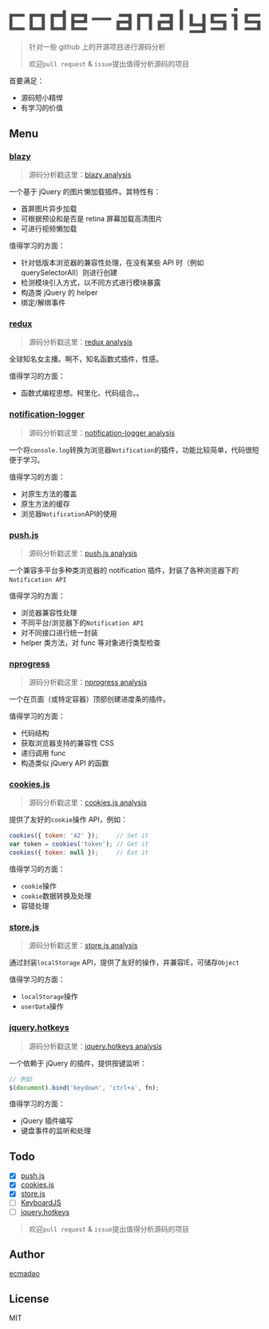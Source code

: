 ![code-analysis](./code-analysis.png)

> 针对一些 github 上的开源项目进行源码分析
>
> 欢迎`pull request` & `issue`提出值得分析源码的项目

首要满足：

- 源码短小精悍
- 有学习的价值

## Menu

### [blazy](https://github.com/dinbror/blazy)

> 源码分析戳这里：[blazy analysis](./analysis/blazy.js)

一个基于 jQuery 的图片懒加载插件。其特性有：

- 首屏图片异步加载
- 可根据预设和是否是 retina 屏幕加载高清图片
- 可进行视频懒加载

值得学习的方面：

- 针对低版本浏览器的兼容性处理，在没有某些 API 时（例如 querySelectorAll）则进行创建
- 检测模块引入方式，以不同方式进行模块暴露
- 构造类 jQuery 的 helper
- 绑定/解绑事件

### [redux](https://github.com/reactjs/redux)

> 源码分析戳这里：[redux analysis](https://github.com/ecmadao/Coding-Guide/blob/master/Notes/React/Redux/Redux%E5%85%A5%E5%9D%91%E8%BF%9B%E9%98%B6-%E6%BA%90%E7%A0%81%E8%A7%A3%E6%9E%90.md)

全球知名女主播。啊不，知名函数式插件，性感。

值得学习的方面：

- 函数式编程思想。柯里化、代码组合。。

### [notification-logger](https://github.com/hkirat/notification-logger)

> 源码分析戳这里：[notification-logger analysis](./analysis/notification/notification-logger.js)

一个将`console.log`转换为浏览器`Notification`的插件，功能比较简单，代码很短便于学习。

值得学习的方面：

- 对原生方法的覆盖
- 原生方法的缓存
- 浏览器`Notification`API的使用

### [push.js](https://github.com/Nickersoft/push.js)

> 源码分析戳这里：[push.js analysis](./analysis/notification/push.js)

一个兼容多平台多种类浏览器的 notification 插件，封装了各种浏览器下的`Notification API`

值得学习的方面：

- 浏览器兼容性处理
- 不同平台/浏览器下的`Notification API`
- 对不同接口进行统一封装
- helper 类方法，对 func 等对象进行类型检查

### [nprogress](https://github.com/rstacruz/nprogress)

> 源码分析戳这里：[nprogress analysis](./analysis/nprogress.js)

一个在页面（或特定容器）顶部创建进度条的插件。

值得学习的方面：

- 代码结构
- 获取浏览器支持的兼容性 CSS
- 递归调用 func
- 构造类似 jQuery API 的函数

### [cookies.js](https://github.com/franciscop/cookies.js)

> 源码分析戳这里：[cookies.js analysis](./analysis/storage/cookies.js)

提供了友好的`cookie`操作 API，例如：

```javascript
cookies({ token: '42' });     // Set it
var token = cookies('token'); // Get it
cookies({ token: null });     // Eat it
```

值得学习的方面：

- `cookie`操作
- `cookie`数据转换及处理
- 容错处理

### [store.js](https://github.com/marcuswestin/store.js)

> 源码分析戳这里：[store.js analysis](./analysis/storage/store.js)

通过封装`localStorage` API，提供了友好的操作，并兼容IE，可储存`Object`

值得学习的方面：

- `localStorage`操作
- `userData`操作

### [jquery.hotkeys](https://github.com/jeresig/jquery.hotkeys)

> 源码分析戳这里：[jquery.hotkeys analysis](./analysis/hotkey/jquery.hotkeys.js)

一个依赖于 jQuery 的插件，提供按键监听：

```javascript
// 例如
$(document).bind('keydown', 'ctrl+a', fn);
```

值得学习的方面：

- jQuery 插件编写
- 键盘事件的监听和处理

## Todo

- [x] [push.js](https://github.com/Nickersoft/push.js)
- [x] [cookies.js](https://github.com/franciscop/cookies.js)
- [x] [store.js](https://github.com/marcuswestin/store.js)
- [ ] [KeyboardJS](https://github.com/RobertWHurst/KeyboardJS)
- [ ] [jquery.hotkeys](https://github.com/jeresig/jquery.hotkeys)

> 欢迎`pull request` & `issue`提出值得分析源码的项目

## Author

[ecmadao](https://github.com/ecmadao)

## License

MIT
